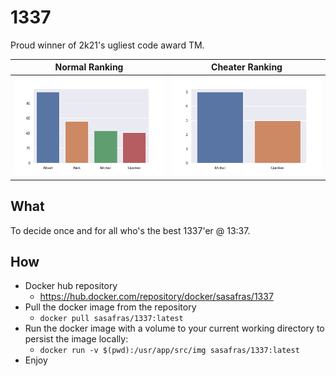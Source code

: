 # 1337
Proud winner of 2k21's ugliest code award TM.

Normal Ranking             |  Cheater Ranking
:-------------------------:|:-------------------------:
![alt text](https://github.com/Sasafrass/1337/blob/master/img/normal.png?raw=true)  |  ![alt text](https://github.com/Sasafrass/1337/blob/master/img/cheat.png?raw=true)

## What
To decide once and for all who's the best 1337'er @ 13:37.

## How
* Docker hub repository
  * https://hub.docker.com/repository/docker/sasafras/1337
* Pull the docker image from the repository
  * ```docker pull sasafras/1337:latest```
* Run the docker image with a volume to your current working directory to persist the image locally:
  * ```docker run -v $(pwd):/usr/app/src/img sasafras/1337:latest```
* Enjoy
